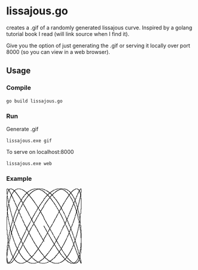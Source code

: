 # lissajous.go

creates a .gif of a randomly generated lissajous curve. Inspired by a golang tutorial book I read (will link source when I find it).

Give you the option of just generating the .gif or serving it locally over port 8000 (so you can view in a web browser).
## Usage
### Compile
```
go build lissajous.go
```
### Run
Generate .gif
```
lissajous.exe gif
```

To serve on localhost:8000
```
lissajous.exe web
```

### Example
![lissajous example](./l.gif)
